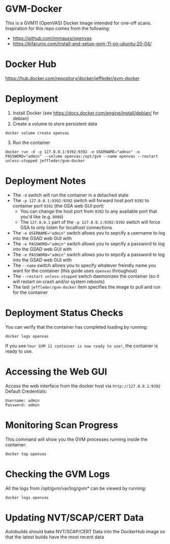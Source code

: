 # GVM-Docker
This is a GVM11 (OpenVAS) Docker Image intended for one-off scans.
Inspiration for this repo comes from the following:
* https://github.com/immauss/openvas
* https://kifarunix.com/install-and-setup-gvm-11-on-ubuntu-20-04/

# Docker Hub
https://hub.docker.com/repository/docker/jeffleder/gvm-docker

# Deployment
1. Install Docker (see https://docs.docker.com/engine/install/debian/ for debian)
2. Create a volume to store persistent data
```shell
docker volume create openvas
```
3. Run the container
```shell
docker run -d -p 127.0.0.1:9392:9392 -e USERNAME="admin" -e PASSWORD="admin" --volume openvas:/opt/gvm --name openvas --restart unless-stopped jeffleder/gvm-docker
```
# Deployment Notes
* The `-d` switch will run the container in a detached state
* The `-p 127.0.0.1:9392:9392` switch will forward host port `9392` to container port `9392` (the GSA web GUI port)
   * You can change the host port from `9392` to any available port that you'd like (e.g. `8080`)
   * The `127.0.0.1` part of the `-p 127.0.0.1:9392:9392` switch will force GSA to only listen for localhost connections
* The `-e USERNAME="admin"` switch allows you to sepcify a username to log into the GSAD web GUI with
* The `-e PASSWORD="admin"` switch allows you to sepcify a password to log into the GSAD web GUI with
* The `-e PASSWORD="admin"` switch allows you to sepcify a password to log into the GSAD web GUI with
* The `--name` switch allows you to specify whatever freindly name you want for the container (this guide uses `openvas` throughout)
* The `--restart unless-stopped` switch daemonizes the container (so it will restart on crash and/or system reboots)
* The last `jeffleder/gvm-docker` item specifies the image to pull and run for the container

# Deployment Status Checks
You can verify that the container has completed loading by running:
```
docker logs openvas
```
If you see `Your GVM 11 container is now ready to use!`, the container is ready to use.

# Accessing the Web GUI
Access the web interface from the docker host via `http://127.0.0.1:9392`
Default Credentials:
```
Username: admin
Password: admin
```

# Monitoring Scan Progress
This command will show you the GVM processes running inside the container:
```
docker top openvas
```

# Checking the GVM Logs
All the logs from /opt/gvm/var/log/gvm* can be viewed by running:
```
docker logs openvas
```

# Updating NVT/SCAP/CERT Data
Autobuilds should bake NVT/SCAP/CERT Data into the DockerHub image so that the latest builds have the most recent data

